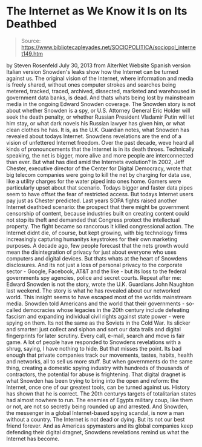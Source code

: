 # The Internet as We Know it Is on Its Deathbed

> Source: https://www.bibliotecapleyades.net/SOCIOPOLITICA/sociopol_internet149.htm

by Steven Rosenfeld
July 30, 2013
from
AlterNet Website
Spanish version
Italian version
Snowden's leaks
show how the Internet
can be turned against
us.
The original vision of the Internet, where
information and media is freely shared, without ones computer strokes and
searches being metered, tracked, traced, archived, dissected, marketed and
warehoused in government data banks, is dead.
And thats whats being lost
by mainstream media in the ongoing
Edward Snowden coverage.
The Snowden story is not about whether Snowden
is a spy, or U.S. Attorney General Eric Holder will seek the death penalty,
or whether Russian President Vladamir Putin will let him stay, or what dark
novels his Russian lawyer has given him, or what clean clothes he has.
It
is, as the U.K. Guardian notes, what
Snowden has revealed about todays Internet.
Snowdens revelations are the end of a vision of
unfettered Internet freedom. Over the past decade, weve heard all kinds of
pronouncements that the Internet is in its death throes. Technically
speaking, the net is bigger, more alive and more people are interconnected
than ever.
But what has died amid the Internets evolution?
In 2002, Jeff Chester, executive director of the
Center for Digital Democracy, wrote that
big telecom companies were going to kill the net by charging for data use,
like a utility charges for the water piped into ones home. Gamers were
particularly upset about that scenario. Todays bigger and faster data pipes
seem to have offset the fear of restricted access. But todays Internet
users pay just as Chester predicted.
Last years SOPA fights
raised another Internet deathbed scenario:
the prospect that there might be
government censorship of
content, because industries built on creating content could not stop its
theft and demanded that Congress protect the intellectual property.
The
fight became so rancorous it killed congressional action. The Internet
didnt die, of course, but kept growing, with big technology firms
increasingly capturing humanitys keystrokes for their own marketing
purposes.
A decade ago, few people forecast that the nets
growth would mean the disintegration of privacy for just about everyone who
uses computers and digital devices.
But thats whats at the heart of
Snowdens disclosures.
And its not just a loss of personal privacy to the
corporate sector -
Google,
Facebook, AT&T and the like - but its loss to the
federal governments spy agencies, police and secret courts.
Repeat after me: Edward Snowden is not the
story, wrote the U.K.
Guardians John Naughton last weekend. The story is what he has revealed
about our networked world. This insight seems to have escaped most of the
worlds mainstream media.
Snowden told Americans and the world that their
governments - so-called democracies whose legacies in the 20th century
include defeating fascism and expanding individual civil rights against
state power - were spying on them.
Its not the same as the Soviets in the
Cold War. Its slicker and smarter:
just collect and siphon and sort our
data trails and digital fingerprints for later scrutiny.
Every call, e-mail,
search and move is fair game.
A lot of people have responded to Snowdens
revelations with a shrug, saying,
I have nothing to hide.
But that misses
the point.
Its bad enough that private companies track our movements,
tastes, habits, health and networks, all to sell us more stuff. But when
governments do the same thing,
creating a domestic spying industry with
hundreds of thousands of contractors, the potential for abuse is
frightening.
That digital dragnet is what Snowden has been
trying to bring into the open and reform: the Internet, once one of our
greatest tools, can be turned against us.
History has shown that he is correct.
The
20th centurys targets of totalitarian states had almost nowhere to run. The
enemies of Egypts military coup, like them or not, are not so secretly
being rounded up and arrested. And Snowden, the messenger in a global
Internet-based spying scandal, is now a man without a country.
The Internet is not dead or dying. But its not
our best friend forever.
And as Americas spymasters and its global
companies keep defending their digital dragnet, Snowdens revelations remind
us what the Internet has become.
